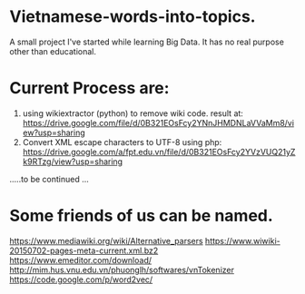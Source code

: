 # Vietnamese-words-into-topics.
A small project I've started while learning Big Data. It has no real purpose other than educational.

# Current Process are: 
1. using wikiextractor (python) to remove wiki code. result at:
https://drive.google.com/file/d/0B321EOsFcy2YNnJHMDNLaVVaMm8/view?usp=sharing
2. Convert XML escape characters to UTF-8 using php:
https://drive.google.com/a/fpt.edu.vn/file/d/0B321EOsFcy2YVzVUQ21yZk9RTzg/view?usp=sharing

 .....to be continued ... 
# Some friends of us can be named.
https://www.mediawiki.org/wiki/Alternative_parsers
https://www.wiwiki-20150702-pages-meta-current.xml.bz2 
https://www.emeditor.com/download/
http://mim.hus.vnu.edu.vn/phuonglh/softwares/vnTokenizer
https://code.google.com/p/word2vec/
